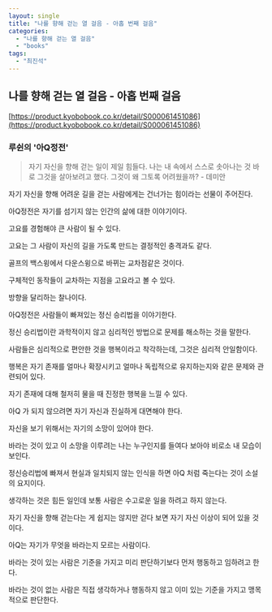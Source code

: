 ```yaml
---
layout: single
title: "나를 향해 걷는 열 걸음 - 아홉 번째 걸음"
categories:
  - "나를 향해 걷는 열 걸음"
  - "books"
tags:
  - "최진석"
---
```


## 나를 향해 걷는 열 걸음 - 아홉 번째 걸음

[https://product.kyobobook.co.kr/detail/S000061451086](https://product.kyobobook.co.kr/detail/S000061451086)

### 루쉰의 '아Q정전'

> 자기 자신을 향해 걷는 일이 제일 힘들다. 나는 내 속에서 스스로 솟아나는 것 바로 그것을 살아보려고 했다. 그것이 왜 그토록 어려웠을까? - 데미안

자기 자신을 향해 어려운 길을 걷는 사람에게는 건너가는 힘이라는 선물이 주어진다.

아Q정전은 자기를 섬기지 않는 인간의 삶에 대한 이야기이다.

고요를 경험해야 큰 사람이 될 수 있다.

고요는 그 사람이 자신의 길을 가도록 만드는 결정적인 충격과도 같다.

골프의 백스윙에서 다운스윙으로 바뀌는 교차점같은 것이다.

구체적인 동작들이 교차하는 지점을 고요라고 볼 수 있다.

방향을 달리하는 찰나이다.

아Q정전은 사람들이 빠져있는 정신 승리법을 이야기한다.

정신 승리법이란 과학적이지 않고 심리적인 방법으로 문제를 해소하는 것을 말한다.

사람들은 심리적으로 편안한 것을 행복이라고 착각하는데, 그것은 심리적 안일함이다.

행복은 자기 존재를 얼마나 확장시키고 얼마나 독립적으로 유지하는지와 같은 문제와 관련되어 있다.

자기 존재에 대해 철저히 물을 때 진정한 행복을 느낄 수 있다.

아Q 가 되지 않으려면 자기 자신과 진실하게 대면해야 한다.

자신을 보기 위해서는 자기의 소망이 있어야 한다.

바라는 것이 있고 이 소망을 이루려는 나는 누구인지를 들여다 보아야 비로소 내 모습이 보인다.

정신승리법에 빠져서 현실과 일치되지 않는 인식을 하면 아Q 처럼 죽는다는 것이 소설의 요지이다.

생각하는 것은 힘든 일인데 보통 사람은 수고로운 일을 하려고 하지 않는다.

자기 자신을 향해 걷는다는 게 쉽지는 않지만 걷다 보면 자기 자신 이상이 되어 있을 것이다.

아Q는 자기가 무엇을 바라는지 모르는 사람이다.

바라는 것이 있는 사람은 기준을 가지고 미리 판단하기보다 먼저 행동하고 임하려고 한다.

바라는 것이 없는 사람은 직접 생각하거나 행동하지 않고 이미 있는 기준을 가지고 맹목적으로 판단한다.
